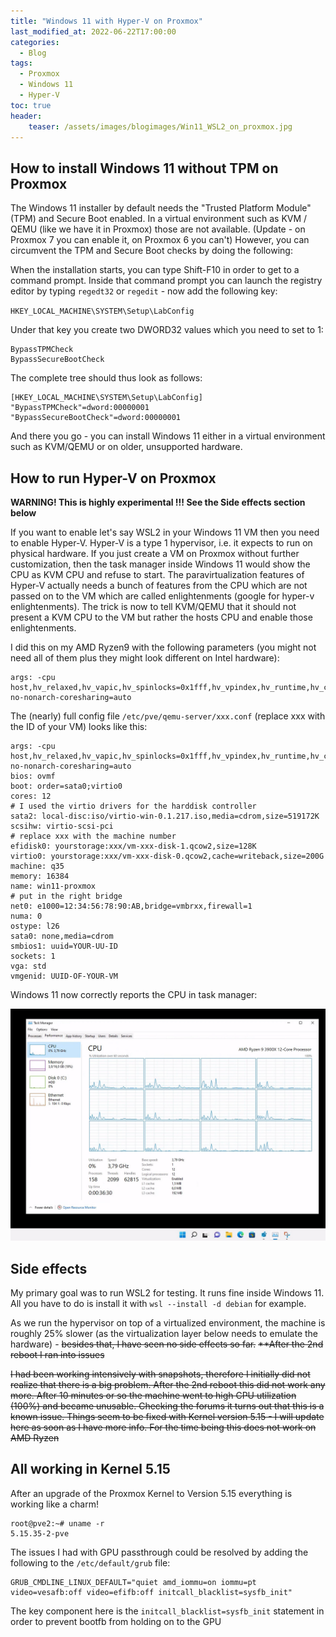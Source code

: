 ```yaml
---
title: "Windows 11 with Hyper-V on Proxmox"
last_modified_at: 2022-06-22T17:00:00
categories:
  - Blog
tags:
  - Proxmox
  - Windows 11
  - Hyper-V
toc: true
header:
    teaser: /assets/images/blogimages/Win11_WSL2_on_proxmox.jpg
---
```


## How to install Windows 11 without TPM on Proxmox

The Windows 11 installer by default needs the "Trusted Platform Module" (TPM) and Secure Boot enabled. In a virtual environment such as KVM / QEMU (like we have it in Proxmox) those are not available. (Update - on Proxmox 7 you can enable it, on Proxmox 6 you can't) However, you can circumvent the TPM and Secure Boot checks by doing the following:

When the installation starts, you can type Shift-F10 in order to get to a command prompt. Inside that command prompt you can launch the registry editor by typing `regedt32` or `regedit` - now add the following key:

`HKEY_LOCAL_MACHINE\SYSTEM\Setup\LabConfig`

Under that key you create two DWORD32 values which you need to set to 1:

    BypassTPMCheck
    BypassSecureBootCheck

The complete tree should thus look as follows:


    [HKEY_LOCAL_MACHINE\SYSTEM\Setup\LabConfig]
    "BypassTPMCheck"=dword:00000001
    "BypassSecureBootCheck"=dword:00000001

And there you go - you can install Windows 11 either in a virtual environment such as KVM/QEMU or on older, unsupported hardware.

## How to run Hyper-V on Proxmox

**WARNING! This is highly experimental !!! See the Side effects section below**

If you want to enable let's say WSL2 in your Windows 11 VM then you need to enable Hyper-V. Hyper-V is a type 1 hypervisor, i.e. it expects to run on physical hardware. If you just create a VM on Proxmox without further customization, then the task manager inside Windows 11 would show the CPU as KVM CPU and refuse to start. The paravirtualization features of Hyper-V actually needs a bunch of features from the CPU which are not passed on to the VM which are called enlightenments (google for hyper-v enlightenments). The trick is now to tell KVM/QEMU that it should not present a KVM CPU to the VM but rather the hosts CPU and enable those enlightenments.

I did this on my AMD Ryzen9 with the following parameters (you might not need all of them plus they might look different on Intel hardware):

    args: -cpu host,hv_relaxed,hv_vapic,hv_spinlocks=0x1fff,hv_vpindex,hv_runtime,hv_crash,hv_time,hv_synic,hv_stimer,hv_tlbflush,hv_ipi,hv_reset,hv_frequencies,hv_reenlightenment,hv_stimer_direct,hv-no-nonarch-coresharing=auto

The (nearly) full config file `/etc/pve/qemu-server/xxx.conf` (replace xxx with the ID of your VM) looks like this:

    args: -cpu host,hv_relaxed,hv_vapic,hv_spinlocks=0x1fff,hv_vpindex,hv_runtime,hv_crash,hv_time,hv_synic,hv_stimer,hv_tlbflush,hv_ipi,hv_reset,hv_frequencies,hv_reenlightenment,hv_stimer_direct,hv-no-nonarch-coresharing=auto
    bios: ovmf
    boot: order=sata0;virtio0
    cores: 12
    # I used the virtio drivers for the harddisk controller
    sata2: local-disc:iso/virtio-win-0.1.217.iso,media=cdrom,size=519172K
    scsihw: virtio-scsi-pci
    # replace xxx with the machine number
    efidisk0: yourstorage:xxx/vm-xxx-disk-1.qcow2,size=128K
    virtio0: yourstorage:xxx/vm-xxx-disk-0.qcow2,cache=writeback,size=200G
    machine: q35
    memory: 16384
    name: win11-proxmox
    # put in the right bridge
    net0: e1000=12:34:56:78:90:AB,bridge=vmbrxx,firewall=1
    numa: 0
    ostype: l26
    sata0: none,media=cdrom
    smbios1: uuid=YOUR-UU-ID
    sockets: 1
    vga: std
    vmgenid: UUID-OF-YOUR-VM

Windows 11 now correctly reports the CPU in task manager:

![Windows 11 running inside KVM on Proxmox](/assets/images/blogimages/2022-06-07-hyperv-taskmgr.jpg)

## Side effects

My primary goal was to run WSL2 for testing. It runs fine inside Windows 11. All you have to do is install it with `wsl --install -d debian` for example.

As we run the hypervisor on top of a virtualized environment, the machine is roughly 25% slower (as the virtualization layer below needs to emulate the hardware) - ~~besides that, I have seen no side effects so far.~~ ~~**After the 2nd reboot I ran into issues~~

~~I had been working intensively with snapshots, therefore I initially did not realize that there is a big problem. After the 2nd reboot this did not work any more. After 10 minutes or so the machine went to high CPU utilization (100%) and became unusable. Checking the forums it turns out that this is a known issue. Things seem to be fixed with Kernel version 5.15 - I will update here as soon as I have more info. For the time being this does not work on AMD Ryzen~~

## All working in Kernel 5.15

After an upgrade of the Proxmox Kernel to Version 5.15 everything is working like a charm!

    root@pve2:~# uname -r
    5.15.35-2-pve

The issues I had with GPU passthrough could be resolved by adding the following to the `/etc/default/grub` file:

    GRUB_CMDLINE_LINUX_DEFAULT="quiet amd_iommu=on iommu=pt video=vesafb:off video=efifb:off initcall_blacklist=sysfb_init"

The key component here is the `initcall_blacklist=sysfb_init` statement in order to prevent bootfb from holding on to the GPU